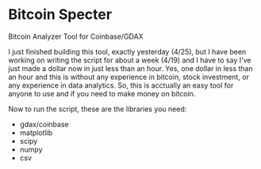 # Bitcoin Specter
Bitcoin Analyzer Tool for Coinbase/GDAX

I just finished building this tool, exactly yesterday (4/25), but I have been working on writing the script for about a week (4/19) and I have to say I've just made a dollar now in just less than an hour. Yes, one dollar in less than an hour and this is without any experience in bitcoin, stock investment, or any experience in data analytics. So, this is acctually an easy tool for anyone to use and if you need to make money on bitcoin.

Now to run the script, these are the libraries you need:
- gdax/coinbase
- matplotlib
- scipy
- numpy
- csv
